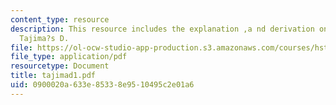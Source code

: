```yaml
---
content_type: resource
description: This resource includes the explanation ,a nd derivation on calculating
  Tajima?s D.
file: https://ol-ocw-studio-app-production.s3.amazonaws.com/courses/hst-508-quantitative-genomics-fall-2005/0900020a633e85338e9510495c2e01a6_tajimad1.pdf
file_type: application/pdf
resourcetype: Document
title: tajimad1.pdf
uid: 0900020a-633e-8533-8e95-10495c2e01a6
---
```

